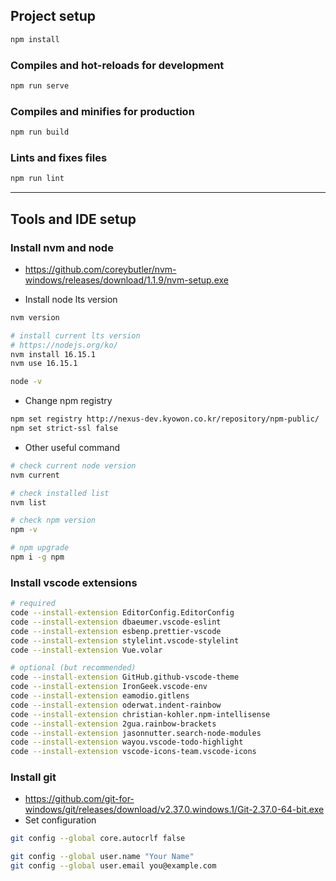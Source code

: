 ## Project setup
``` bash
npm install
```
### Compiles and hot-reloads for development
``` bash
npm run serve
```
### Compiles and minifies for production
``` bash
npm run build
```
### Lints and fixes files
``` bash
npm run lint
```
---
## Tools and IDE setup
### Install nvm and node
- https://github.com/coreybutler/nvm-windows/releases/download/1.1.9/nvm-setup.exe

- Install node lts version
``` bash
nvm version

# install current lts version
# https://nodejs.org/ko/
nvm install 16.15.1
nvm use 16.15.1

node -v
```
-  Change npm registry
``` bash
npm set registry http://nexus-dev.kyowon.co.kr/repository/npm-public/
npm set strict-ssl false
```
- Other useful command
``` bash
# check current node version
nvm current

# check installed list
nvm list

# check npm version
npm -v

# npm upgrade
npm i -g npm
```
### Install vscode extensions
``` bash
# required
code --install-extension EditorConfig.EditorConfig
code --install-extension dbaeumer.vscode-eslint
code --install-extension esbenp.prettier-vscode
code --install-extension stylelint.vscode-stylelint
code --install-extension Vue.volar

# optional (but recommended)
code --install-extension GitHub.github-vscode-theme
code --install-extension IronGeek.vscode-env
code --install-extension eamodio.gitlens
code --install-extension oderwat.indent-rainbow
code --install-extension christian-kohler.npm-intellisense
code --install-extension 2gua.rainbow-brackets
code --install-extension jasonnutter.search-node-modules
code --install-extension wayou.vscode-todo-highlight
code --install-extension vscode-icons-team.vscode-icons
```
### Install git
- https://github.com/git-for-windows/git/releases/download/v2.37.0.windows.1/Git-2.37.0-64-bit.exe
- Set configuration
``` bash
git config --global core.autocrlf false

git config --global user.name "Your Name"
git config --global user.email you@example.com
```
